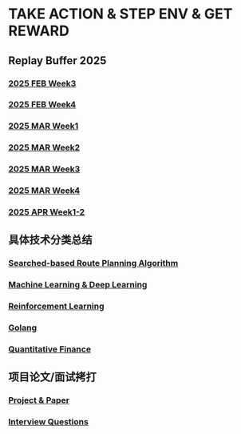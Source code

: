 #  TAKE ACTION & STEP ENV & GET REWARD

## Replay Buffer 2025
### [2025 FEB Week3](./daily2025/20250203.md)
### [2025 FEB Week4](./daily2025/20250204.md)
### [2025 MAR Week1](./daily2025/20250301.md)
### [2025 MAR Week2](./daily2025/20250302.md)
### [2025 MAR Week3](./daily2025/20250303.md)
### [2025 MAR Week4](./daily2025/20250304.md)
### [2025 APR Week1-2](./daily2025/20250401.md)

## 具体技术分类总结
### [Searched-based Route Planning Algorithm](./rpa/rpa.md)
### [Machine Learning & Deep Learning](./ml/ml.md)
### [Reinforcement Learning](./rl/rl.md)
### [Golang](./go/go.md)
### [Quantitative Finance](./quant/quant.md)

## 项目论文/面试拷打
### [Project & Paper](/project/project.md)
### [Interview Questions](/interview/interview.md)